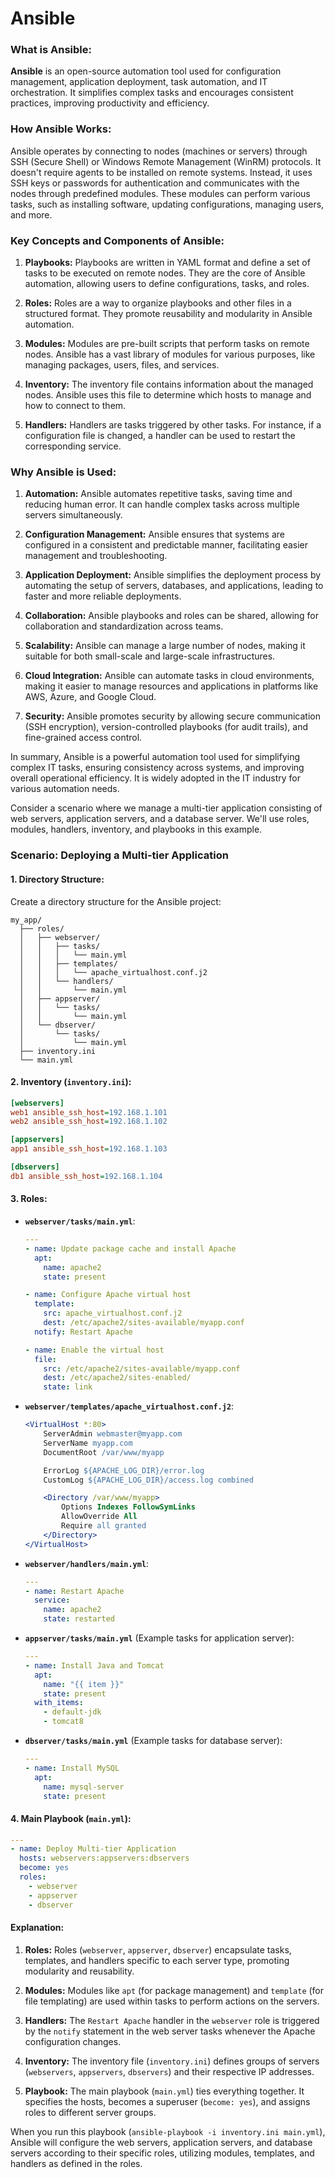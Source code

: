 # Ansible

### What is Ansible:
**Ansible** is an open-source automation tool used for configuration management, application deployment, task automation, and IT orchestration. It simplifies complex tasks and encourages consistent practices, improving productivity and efficiency.

### How Ansible Works:
Ansible operates by connecting to nodes (machines or servers) through SSH (Secure Shell) or Windows Remote Management (WinRM) protocols. It doesn't require agents to be installed on remote systems. Instead, it uses SSH keys or passwords for authentication and communicates with the nodes through predefined modules. These modules can perform various tasks, such as installing software, updating configurations, managing users, and more.

### Key Concepts and Components of Ansible:

1. **Playbooks:** Playbooks are written in YAML format and define a set of tasks to be executed on remote nodes. They are the core of Ansible automation, allowing users to define configurations, tasks, and roles.

2. **Roles:** Roles are a way to organize playbooks and other files in a structured format. They promote reusability and modularity in Ansible automation.

3. **Modules:** Modules are pre-built scripts that perform tasks on remote nodes. Ansible has a vast library of modules for various purposes, like managing packages, users, files, and services.

4. **Inventory:** The inventory file contains information about the managed nodes. Ansible uses this file to determine which hosts to manage and how to connect to them.

5. **Handlers:** Handlers are tasks triggered by other tasks. For instance, if a configuration file is changed, a handler can be used to restart the corresponding service.

### Why Ansible is Used:

1. **Automation:** Ansible automates repetitive tasks, saving time and reducing human error. It can handle complex tasks across multiple servers simultaneously.

2. **Configuration Management:** Ansible ensures that systems are configured in a consistent and predictable manner, facilitating easier management and troubleshooting.

3. **Application Deployment:** Ansible simplifies the deployment process by automating the setup of servers, databases, and applications, leading to faster and more reliable deployments.

4. **Collaboration:** Ansible playbooks and roles can be shared, allowing for collaboration and standardization across teams.

5. **Scalability:** Ansible can manage a large number of nodes, making it suitable for both small-scale and large-scale infrastructures.

6. **Cloud Integration:** Ansible can automate tasks in cloud environments, making it easier to manage resources and applications in platforms like AWS, Azure, and Google Cloud.

7. **Security:** Ansible promotes security by allowing secure communication (SSH encryption), version-controlled playbooks (for audit trails), and fine-grained access control.

In summary, Ansible is a powerful automation tool used for simplifying complex IT tasks, ensuring consistency across systems, and improving overall operational efficiency. It is widely adopted in the IT industry for various automation needs.

Consider a scenario where we manage a multi-tier application consisting of web servers, application servers, and a database server. We'll use roles, modules, handlers, inventory, and playbooks in this example.

### Scenario: Deploying a Multi-tier Application

#### 1. **Directory Structure:**

Create a directory structure for the Ansible project:

```
my_app/
  ├── roles/
  │   ├── webserver/
  │   │   ├── tasks/
  │   │   │   └── main.yml
  │   │   ├── templates/
  │   │   │   └── apache_virtualhost.conf.j2
  │   │   └── handlers/
  │   │       └── main.yml
  │   ├── appserver/
  │   │   └── tasks/
  │   │       └── main.yml
  │   └── dbserver/
  │       └── tasks/
  │           └── main.yml
  ├── inventory.ini
  └── main.yml
```

#### 2. **Inventory (`inventory.ini`):**

```ini
[webservers]
web1 ansible_ssh_host=192.168.1.101
web2 ansible_ssh_host=192.168.1.102

[appservers]
app1 ansible_ssh_host=192.168.1.103

[dbservers]
db1 ansible_ssh_host=192.168.1.104
```

#### 3. **Roles:**

- **`webserver/tasks/main.yml`**:

  ```yaml
  ---
  - name: Update package cache and install Apache
    apt:
      name: apache2
      state: present

  - name: Configure Apache virtual host
    template:
      src: apache_virtualhost.conf.j2
      dest: /etc/apache2/sites-available/myapp.conf
    notify: Restart Apache

  - name: Enable the virtual host
    file:
      src: /etc/apache2/sites-available/myapp.conf
      dest: /etc/apache2/sites-enabled/
      state: link
  ```

- **`webserver/templates/apache_virtualhost.conf.j2`**:

  ```apache
  <VirtualHost *:80>
      ServerAdmin webmaster@myapp.com
      ServerName myapp.com
      DocumentRoot /var/www/myapp

      ErrorLog ${APACHE_LOG_DIR}/error.log
      CustomLog ${APACHE_LOG_DIR}/access.log combined

      <Directory /var/www/myapp>
          Options Indexes FollowSymLinks
          AllowOverride All
          Require all granted
      </Directory>
  </VirtualHost>
  ```

- **`webserver/handlers/main.yml`**:

  ```yaml
  ---
  - name: Restart Apache
    service:
      name: apache2
      state: restarted
  ```

- **`appserver/tasks/main.yml`** (Example tasks for application server):

  ```yaml
  ---
  - name: Install Java and Tomcat
    apt:
      name: "{{ item }}"
      state: present
    with_items:
      - default-jdk
      - tomcat8
  ```

- **`dbserver/tasks/main.yml`** (Example tasks for database server):

  ```yaml
  ---
  - name: Install MySQL
    apt:
      name: mysql-server
      state: present
  ```

#### 4. **Main Playbook (`main.yml`):**

```yaml
---
- name: Deploy Multi-tier Application
  hosts: webservers:appservers:dbservers
  become: yes
  roles:
    - webserver
    - appserver
    - dbserver
```

#### Explanation:

1. **Roles:** Roles (`webserver`, `appserver`, `dbserver`) encapsulate tasks, templates, and handlers specific to each server type, promoting modularity and reusability.

2. **Modules:** Modules like `apt` (for package management) and `template` (for file templating) are used within tasks to perform actions on the servers.

3. **Handlers:** The `Restart Apache` handler in the `webserver` role is triggered by the `notify` statement in the web server tasks whenever the Apache configuration changes.

4. **Inventory:** The inventory file (`inventory.ini`) defines groups of servers (`webservers`, `appservers`, `dbservers`) and their respective IP addresses.

5. **Playbook:** The main playbook (`main.yml`) ties everything together. It specifies the hosts, becomes a superuser (`become: yes`), and assigns roles to different server groups.

When you run this playbook (`ansible-playbook -i inventory.ini main.yml`), Ansible will configure the web servers, application servers, and database servers according to their specific roles, utilizing modules, templates, and handlers as defined in the roles.
